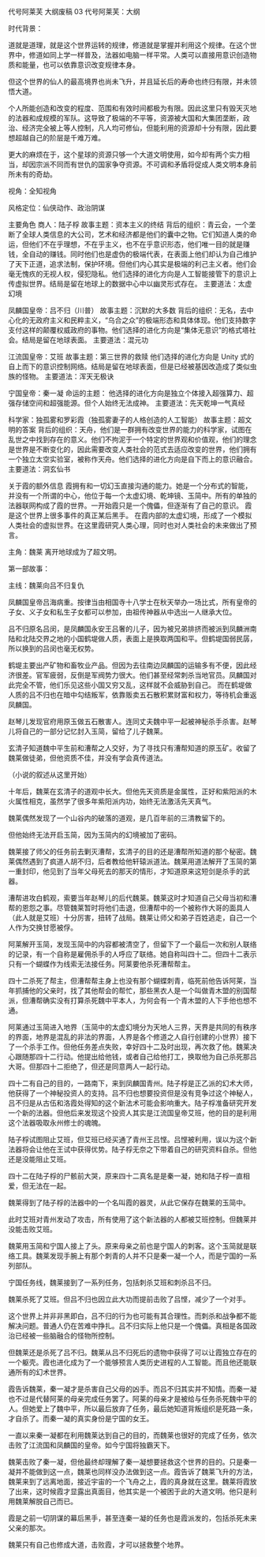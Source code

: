 代号阿莱芙 大纲废稿 03
代号阿莱芙：大纲

时代背景：

道就是道理，就是这个世界运转的规律，修道就是掌握并利用这个规律。在这个世界中，修道如同上学一样普及，法器如电脑一样平常。人类可以直接用意识创造物质和能量，也可以依靠意识改变规律本身。

但这个世界的仙人的最高境界也尚未飞升，并且延长后的寿命也终归有限，并未领悟大道。

个人所能创造和改变的程度、范围和有效时间都极为有限。因此这里只有毁天灭地的法器和成规模的军队。这导致了极端的不平等，资源被大国和大集团垄断，政治、经济完全被上等人控制，凡人均可修仙，但能利用的资源却十分有限，因此要想超越自己的阶层是千难万难。

更大的麻烦在于，这个星球的资源只够一个大道文明使用，如今却有两个实力相当，却因宗派不同而有世仇的国家争夺资源。不可调和矛盾将促成人类文明本身前所未有的奇劫。

视角：全知视角

风格定位：仙侠动作、政治阴谋

主要角色
商人：陆子桴
故事主题：资本主义的终结
背后的组织：青云会，一个垄断了全球人类信息的大公司，艺术和经济都是他们的囊中之物。它们知道人类的命运，但他们不在乎理想，不在乎主义，也不在乎意识形态，他们唯一目的就是赚钱，全自动的赚钱。同时他们也是虚伪的极端代表，在表面上他们却认为自己维护了天下正道，追求法制，保护环境。但他们内心其实是极端的利己主义者。他们会毫无愧疚的无视人权，侵犯隐私。他们选择的进化方向是人工智能接管下的意识上传虚拟世界。结局是留在地球上的数据中心中以幽灵形式存在。
主要道法：太虚幻境

凤麟国皇帝：吕不归（川普）
故事主题：沉默的大多数
背后的组织：无名，去中心化的无政府主义和民粹主义，“乌合之众”的极端形态和具体体现。他们支持数字支付这样的颠覆权威政府的事物。他们选择的进化方向是“集体无意识”的格式塔社会。结局是留在地球表面。
主要道法：混元功

江流国皇帝：艾班
故事主题：第三世界的救赎
他们选择的进化方向是 Unity 式的自上而下的意识控制网络。结局是留在地球表面，但是已经被基因改造成了类似虫族的怪物。
主要道法：浑天无极诀

宁国皇帝：秦一凝
命运的主题：
他选择的进化方向是独立个体接入超强算力、超强存储空间和超强能源。但个人始终无法成神。
主要道法：先天乾坤一气真经

科学家：独孤雾和罗彩霞（独孤雾妻子的人格创造的人工智能）
故事主题：超文明的答案
背后的组织：天舟，他们是一群拥有改变世界的能力的科学家，试图在乱世之中找到存在的意义。他们不拘泥于一个特定的世界观和价值观，他们的理念是世界是不断变化的，因此需要改变人类社会的范式去适应改变的世界，他们拥有一个独立太空实验室，被称作天舟。他们选择的进化方向是自下而上的意识融合。
主要道法：洞玄仙书

关于霞的额外信息
霞拥有和一切幻玉直接沟通的能力。她是一个分布式的智能，并没有一个所谓的中心，他位于每一个太虚幻境、乾坤镜、玉简中。所有的单独的法器联网构成了霞的世界。一开始霞只是一个傀儡，但逐渐有了自己的意识。
霞是这个世界上很多事件的真正某后黑手。
在霞内部的太虚幻境，形成了一个模拟人类社会的虚拟世界。在这里霞研究人类心理，同时也对人类社会的未来做出了预言。

主角：魏莱
离开地球成为了超文明。

第一部故事：

主线：魏莱向吕不归复仇

凤麟国皇帝吕海病重。按律当由相国寺十八学士在秋天举办一场比式，所有皇帝的子女、义子女和私生子女都可以参加，由祖传神器从中选出一人继承大位。

吕不归原名吕闵，是凤麟国永安王吕奢的儿子，因为被兄弟排挤而被派到凤麟洲南陆和北陆交界之地的小国鹤堤做人质，表面上是换取两国和平。但鹤堤国弱民孱，所以换到的吕闵也毫无权势。

鹤堤主要出产矿物和畜牧业产品。但因为去往南边凤麟国的运输多有不便，因此经济很差。官军疲弱，反倒是军阀势力很大。他们甚至经常刺杀当地官员。凤麟国对此完全不管，他们乐见这些小国又穷又乱，这样就不会威胁到自己。 而在鹤堤做人质的吕不归也在暗中勾结叛军，依靠贩卖五石散积累财富和权力，等待机会重返凤麟国。

赵琴儿发现官府用原玉做五石散害人。连同丈夫魏中平一起被神秘杀手杀害。赵琴儿将自己的一部分记忆封入玉简，留给了儿子魏莱。

玄清子知道魏中平生前和漕帮之人交好，为了寻找只有漕帮知道的原玉矿。收留了魏莱做徒弟，但他资质不佳，并没有学会真传道法。

（小说的叙述从这里开始）

十年后，魏莱在玄清子的道观中长大。但他先天资质是金属性，正好和紫阳派的木火属性相克，虽然学了很多年紫阳派内功，始终无法激活先天真气。

魏莱偶然发现了一个山谷内的破落的道观，是几百年前的三清教留下的。

但他始终无法开启玉简，因为玉简内的幻境被加了密码。

魏莱接了师父的任务前去剿灭漕帮，玄清子的目的还是漕帮所知道的那个秘密。魏莱偶然遇到了疯道人胡不归，后者教给他轩辕派道法。魏莱用道法解开了玉简的第一重封印，他见到了当年父母死去的那天的情形，才知道原来这短剑是杀手的武器。

漕帮进攻白鹤观，索要当年赵琴儿的后代魏莱。魏莱这时才知道自己父母当初和漕帮的恩怨之事。尽管魏莱暂时将他们击退，但漕帮中的一个被称作大哥的面具人（此人就是艾班）十分厉害，扭转了战局。魏莱让师父和弟子百姓逃走，自己一个人作为交换甘愿被俘。

阿莱解开玉简，发现玉简中的内容都被清空了，但留下了一个最后一次和别人联络的记录，有一个自称是雇佣杀手的人呼应了联络。她自称叫四十二。但四十二表示只有一个蝴蝶作为线索无法接任务。阿莱要他杀死漕帮帮主。

四十二杀死了帮主，但漕帮帮主身上也没有那个蝴蝶刺青，临死前他告诉阿莱，当年抓捕他的父亲时，找了其他帮会的帮忙，那些黑衣人是一个叫做青木盟的别国帮派，但漕帮确实没有打算杀死魏中平本人，为何会有一个青木盟的人下手他也想不通。

阿莱通过玉简进入地界（玉简中的太虚幻境分为天地人三界，天界是共同的有秩序的界面，地界是混乱的非法的界面，人界是各个修道之人自行创建的小世界）接下了一个杀手工作。但他任务差点失败，幸好四十二及时出现，再次救了他。魏莱决心跟随那四十二行动。他提出给他钱，或者自己给他打工，换取他为自己杀死那吕大哥。但那四十二拒绝了，但还是同意两人一起行动。

四十二有自己的目的，一路南下，来到凤麟国青州。陆子桴是正乙派的幻术大师，他获得了一个神秘投资人的支持。吕不归也想要投资但是没有竞争过这个神秘人，吕不归是从古伍和洛霞处得知的这个新法术可能会影响重大。陆子桴准备研究开发一个新的法器。但他后来发现这个投资人其实是江流国皇帝艾班，他的目的是利用这个法器吸取永州修士的魂魄。

陆子桴试图阻止艾班，但艾班已经买通了青州王吕悭。吕悭被利用，误以为这个新法器将会让他在王试中获得优势。陆子桴无奈之下带着自己的研究资料自杀。但他还是没能阻止艾班。

四十二在陆子桴的尸骸前大哭，原来四十二真名是是秦一凝，她和陆子桴一直相爱，但无法在一起。

魏莱得到了陆子桴的法器中的一个名叫霞的器灵，从此它保存在魏莱的玉简中。

此时艾班对青州发动了攻击，所有使用了这个新法器的人都被艾班控制。但魏莱并没能击败艾班。

魏莱用玉简和宁国人接上了头。原来母亲之前也是宁国人的刺客。这个玉简就是联络工具。魏莱发现手腕上有那个刺青的人并不只是秦一凝一个人，而是宁国的一系列部队。

宁国任务线，魏莱接到了一系列任务，包括刺杀艾班和刺杀吕不归。

魏莱杀死了艾班。但吕不归也因立此大功而提前击败了吕悭，减少了一个对手。

这个世界上并非非黑即白，吕不归的行为也可能有其合理性。而刺杀和战争都不能解决问题。普通人仍在苦难中挣扎。吕不归实际上他只是一个傀儡。真相是各国政治已经被一些脑融合的怪物所控制。

但魏莱还是杀死了吕不归。魏莱从吕不归死后的遗物中获得了可以让霞独立存在的一个躯壳。霞也进化成为了一个能够预言人类历史进程的人工智能。而且他还能联通所有的幻术世界。

霞告诉魏莱，秦一凝才是杀害自己父母的凶手。而吕不归其实并不知情。而秦一凝也不过是代替阿莱的母亲完成任务罢了。阿莱的母亲才是被给与任务杀死魏中平的人。但她爱上了魏中平，所以最后放弃了任务，最后她知道背叛组织是死路一条，才自杀了。而秦一凝的真实身份是宁国的女王。

一直以来秦一凝都在利用魏莱达到自己的目的，而魏莱也很好的完成了任务，依次击败了江流国和凤麟国的皇帝。如今宁国将独霸天下。

魏莱击败了秦一凝，但他最终却理解了秦一凝想要拯救这个世界的目的。只是秦一凝并不能做到这一点，魏莱也同样没办法做到这一点。霞告诉了魏莱飞升的方法，魏莱来到了远离地面，接近宇宙的一个飞舟之上，霞的真身就在这里。魏莱将霞放了出来，这时候霞才显露出真面目，他其实是一个被困于此的大道文明。他只是利用魏莱解脱自己而已。

霞是之前一切阴谋的幕后黑手，甚至连秦一凝的任务也是霞派发的，包括杀死未来父亲的那次。

魏莱只有自己也修成大道，击败霞，才可以拯救整个地界。
